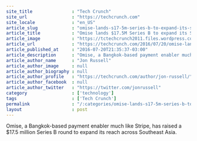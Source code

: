 ```yaml
---
site_title               : "Tech Crunch"
site_url                 : "https://techcrunch.com"
site_locale              : "en_US"
article_slug             : "omise-lands-s17-5m-series-b-to-expand-its-stripe-like-service-in-southeast-asia"
article_title            : "Omise lands $17.5M Series B to expand its Stripe-like service in Southeast Asia"
article_image            : "https://tctechcrunch2011.files.wordpress.com/2016/07/group_photo-cioctoceocoo.jpg?w=764&h=400&crop=1"
article_url              : "https://techcrunch.com/2016/07/20/omise-lands-17-5m-series-b-to-expand-its-stripe-like-service-in-southeast-asia/"
article_published_at     : "2016-07-20T21:35:37-03:00"
article_description      : "Omise, a Bangkok-based payment enabler much like Stripe, has raised a $17.5 million Series B round to expand its reach across Southeast Asia."
article_author_name      : "Jon Russell"
article_author_image     : null
article_author_biography : null
article_author_profile   : "https://techcrunch.com/author/jon-russell/"
article_author_facebook  : null
article_author_twitter   : "https://twitter.com/jonrussell"
category                 : ['technology']
tags                     : ['Tech Crunch']
permalink                : "/:categories/omise-lands-s17-5m-series-b-to-expand-its-stripe-like-service-in-southeast-asia/"
layout                   : post
---
```


Omise, a Bangkok-based payment enabler much like Stripe, has raised a $17.5 million Series B round to expand its reach across Southeast Asia.
